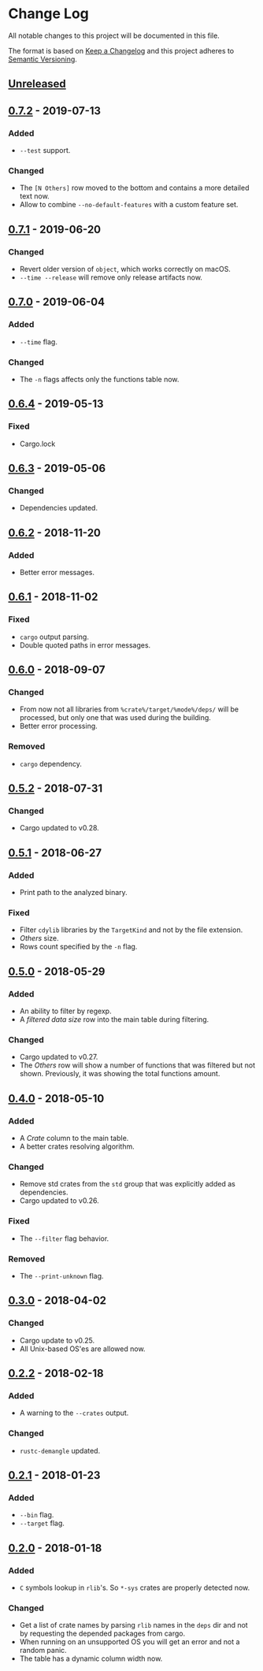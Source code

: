 # Change Log
All notable changes to this project will be documented in this file.

The format is based on [Keep a Changelog](http://keepachangelog.com/)
and this project adheres to [Semantic Versioning](http://semver.org/).

## [Unreleased]

## [0.7.2] - 2019-07-13
### Added
- `--test` support.

### Changed
- The `[N Others]` row moved to the bottom and contains a more detailed text now.
- Allow to combine `--no-default-features` with a custom feature set.

## [0.7.1] - 2019-06-20
### Changed
- Revert older version of `object`, which works correctly on macOS.
- `--time --release` will remove only release artifacts now.

## [0.7.0] - 2019-06-04
### Added
- `--time` flag.

### Changed
- The `-n` flags affects only the functions table now.

## [0.6.4] - 2019-05-13
### Fixed
- Cargo.lock

## [0.6.3] - 2019-05-06
### Changed
- Dependencies updated.

## [0.6.2] - 2018-11-20
### Added
- Better error messages.

## [0.6.1] - 2018-11-02
### Fixed
- `cargo` output parsing.
- Double quoted paths in error messages.

## [0.6.0] - 2018-09-07
### Changed
- From now not all libraries from `%crate%/target/%mode%/deps/` will be processed,
  but only one that was used during the building.
- Better error processing.

### Removed
- `cargo` dependency.

## [0.5.2] - 2018-07-31
### Changed
- Cargo updated to v0.28.

## [0.5.1] - 2018-06-27
### Added
- Print path to the analyzed binary.

### Fixed
- Filter `cdylib` libraries by the `TargetKind` and not by the file extension.
- *Others* size.
- Rows count specified by the `-n` flag.

## [0.5.0] - 2018-05-29
### Added
- An ability to filter by regexp.
- A *filtered data size* row into the main table during filtering.

### Changed
- Cargo updated to v0.27.
- The *Others* row will show a number of functions that was filtered but not shown.
  Previously, it was showing the total functions amount.

## [0.4.0] - 2018-05-10
### Added
- A *Crate* column to the main table.
- A better crates resolving algorithm.

### Changed
- Remove std crates from the `std` group that was explicitly added as dependencies.
- Cargo updated to v0.26.

### Fixed
- The `--filter` flag behavior.

### Removed
- The `--print-unknown` flag.

## [0.3.0] - 2018-04-02
### Changed
- Cargo update to v0.25.
- All Unix-based OS'es are allowed now.

## [0.2.2] - 2018-02-18
### Added
- A warning to the `--crates` output.

### Changed
- `rustc-demangle` updated.

## [0.2.1] - 2018-01-23
### Added
- `--bin` flag.
- `--target` flag.

## [0.2.0] - 2018-01-18
### Added
- `C` symbols lookup in `rlib`'s. So `*-sys` crates are properly detected now.

### Changed
- Get a list of crate names by parsing `rlib` names in the `deps` dir
  and not by requesting the depended packages from cargo.
- When running on an unsupported OS you will get an error and not a random panic.
- The table has a dynamic column width now.

[Unreleased]: https://github.com/RazrFalcon/cargo-bloat/compare/v0.7.2...HEAD
[0.7.2]: https://github.com/RazrFalcon/cargo-bloat/compare/v0.7.1...v0.7.2
[0.7.1]: https://github.com/RazrFalcon/cargo-bloat/compare/v0.7.0...v0.7.1
[0.7.0]: https://github.com/RazrFalcon/cargo-bloat/compare/v0.6.4...v0.7.0
[0.6.4]: https://github.com/RazrFalcon/cargo-bloat/compare/v0.6.3...v0.6.4
[0.6.3]: https://github.com/RazrFalcon/cargo-bloat/compare/v0.6.2...v0.6.3
[0.6.2]: https://github.com/RazrFalcon/cargo-bloat/compare/v0.6.1...v0.6.2
[0.6.1]: https://github.com/RazrFalcon/cargo-bloat/compare/v0.6.0...v0.6.1
[0.6.0]: https://github.com/RazrFalcon/cargo-bloat/compare/v0.5.2...v0.6.0
[0.5.2]: https://github.com/RazrFalcon/cargo-bloat/compare/v0.5.1...v0.5.2
[0.5.1]: https://github.com/RazrFalcon/cargo-bloat/compare/v0.5.0...v0.5.1
[0.5.0]: https://github.com/RazrFalcon/cargo-bloat/compare/v0.4.0...v0.5.0
[0.4.0]: https://github.com/RazrFalcon/cargo-bloat/compare/v0.3.0...v0.4.0
[0.3.0]: https://github.com/RazrFalcon/cargo-bloat/compare/v0.2.2...v0.3.0
[0.2.2]: https://github.com/RazrFalcon/cargo-bloat/compare/v0.2.1...v0.2.2
[0.2.1]: https://github.com/RazrFalcon/cargo-bloat/compare/v0.2.0...v0.2.1
[0.2.0]: https://github.com/RazrFalcon/cargo-bloat/compare/v0.1.0...v0.2.0
